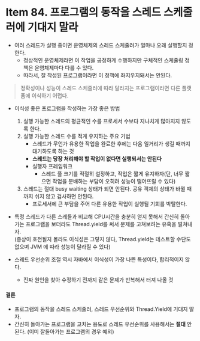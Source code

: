 # Item 84. 프로그램의 동작을 스레드 스케줄러에 기대지 말라

- 여러 스레드가 실행 중이면 운영체제의 스레드 스케줄러가 얼마나 오래 실행할지 정한다.
    - 정상적인 운영체제라면 이 작업을 공정하게 수행하지만 구체적인 스케줄링 정책은 운영체제마다 다를 수 있다.
    - 따라서, 잘 작성된 프로그램이라면 이 정책에 좌지우지돼서는 안된다.

> 정확성이나 성능이 스레드 스케줄러에 따라 달라지는 프로그램이라면 다른 플랫폼에 이식하기 어렵다.

- 이식성 좋은 프로그램을 작성하는 가장 좋은 방법
    1. 실행 가능한 스레드의 평균적인 수를 프로세서 수보다 지나치게 많아지지 않도록 한다.
    2. 실행 가능한 스레드 수를 적게 유지하는 주요 기법
        - 스레드가 무언가 유용한 작업을 완료한 후에는 다음 일거리가 생길 때까지 대기하도록 하는 것
        - **스레드는 당장 처리해야 할 작업이 없다면 실행되서는 안된다**
        - 실행자 프레임워크
            - 스레드 풀 크기를 적절히 설정하고, 작업은 짧게 유지하자(단, 너무 짧으면 작업을 분배하는 부담이 오히려 성능이 떨어뜨릴 수 있다)
    3. 스레드는 절대 busy waiting 상태가 되면 안된다. 공유 객체의 상태가 바뀔 때까지 쉬지 않고 검사하면 안된다.
        - 프로세서에 큰 부담을 주어 다른 유용한 작업이 실행될 기회를 박탈한다.

- 특정 스레드가 다른 스레들과 비교해 CPU시간을 충분히 얻지 못해서 간신히 돌아가는 프로그램을 보더라도 Thread.yield를 써서 문제를 고쳐보려는 유혹을 떨쳐내자.  
    (증상이 호전될지 몰라도 이식성은 그렇지 않다, Thread.yield는 테스트할 수단도 없으며 JVM 에 따라 성능이 달라질 수 있다)
- 스레드 우선순위 조절 역시 자바에서 이식성이 가장 나쁜 특성이다, 합리적이지 않다.
    - 진짜 원인을 찾아 수정하기 전까지 같은 문제가 반복해서 터져 나올 것

#### 결론 
- 프로그램의 동작을 스레드 스케줄러, 스레드 우선순위와 Thread.Yield에 기대지 말자.
- 간신히 돌아가는 프로그램을 고치는 용도로 스레드 우선순위를 사용해서는 **절대** 안된다. (이미 잘돌아가는 프로그램의 경우 예외)